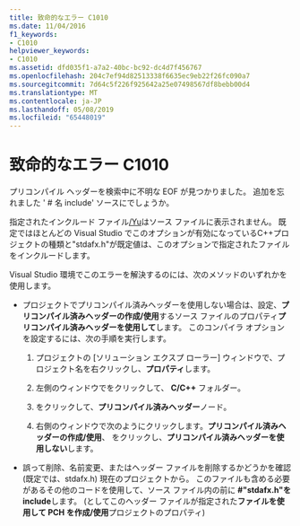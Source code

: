 ```yaml
---
title: 致命的なエラー C1010
ms.date: 11/04/2016
f1_keywords:
- C1010
helpviewer_keywords:
- C1010
ms.assetid: dfd035f1-a7a2-40bc-bc92-dc4d7f456767
ms.openlocfilehash: 204c7ef94d82513338f6635ec9eb22f26fc090a7
ms.sourcegitcommit: 7d64c5f226f925642a25e07498567df8bebb00d4
ms.translationtype: MT
ms.contentlocale: ja-JP
ms.lasthandoff: 05/08/2019
ms.locfileid: "65448019"
---
```

# <a name="fatal-error-c1010"></a>致命的なエラー C1010

プリコンパイル ヘッダーを検索中に不明な EOF が見つかりました。 追加を忘れました ' # 名 include' ソースにでしょうか。

指定されたインクルード ファイル[/Yu](../../build/reference/yu-use-precompiled-header-file.md)はソース ファイルに表示されません。  既定ではほとんどの Visual Studio でこのオプションが有効になっているC++プロジェクトの種類と"stdafx.h"が既定値は、このオプションで指定されたファイルをインクルードします。

Visual Studio 環境でこのエラーを解決するのには、次のメソッドのいずれかを使用します。

- プロジェクトでプリコンパイル済みヘッダーを使用しない場合は、設定、**プリコンパイル済みヘッダーの作成/使用**するソース ファイルのプロパティ**プリコンパイル済みヘッダーを使用して**します。 このコンパイラ オプションを設定するには、次の手順を実行します。

   1. プロジェクトの [ソリューション エクスプ ローラー] ウィンドウで、プロジェクト名を右クリックし、**プロパティ**します。

   1. 左側のウィンドウでをクリックして、 **C/C++** フォルダー。

   1. をクリックして、**プリコンパイル済みヘッダー**ノード。

   1. 右側のウィンドウで次のようにクリックします。**プリコンパイル済みヘッダーの作成/使用**、 をクリックし、**プリコンパイル済みヘッダーを使用しない**します。

- 誤って削除、名前変更、またはヘッダー ファイルを削除するかどうかを確認 (既定では、stdafx.h) 現在のプロジェクトから。 このファイルも含める必要があるその他のコードを使用して、ソース ファイル内の前に **#"stdafx.h"を include**します。 (としてこのヘッダー ファイルが指定された**ファイルを使用して PCH を作成/使用**プロジェクトのプロパティ)
